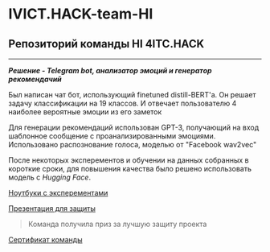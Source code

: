 # IVICT.HACK-team-HI
## Репозиторий команды HI 4ITC.HACK
---
___Решение - Telegram bot, анализатор эмоций и генератор рекомендачий___


Был написан чат бот, использующий finetuned distill-BERT'a. Он решает задачу классификации на 19 классов. И отвечает пользователю 4 наиболее вероятные эмоции из его заметок

Для генерации рекомендаций использован GPT-3, получающий на вход шаблонное сообщение с проанализированными эмоциями. Использовано распознование голоса, моделью от "Facebook wav2vec"

После некоторых эксперементов и обучении на данных собранных в короткие сроки, для повышения качества было решено использовать модель с _Hugging Face_.

[Ноутбуки с эксперементами](https://github.com/Myashka/IV.ICT-HACK-team-HI/tree/main/Notebooks)

[Презентация для защиты](https://github.com/Myashka/IV.ICT-HACK-team-HI/blob/main/HI%20_BOT_.pdf)
>Команда получила приз за лучшую защиту проекта

[Сертификат команды](https://github.com/Myashka/IV.ICT-HACK-team-HI/blob/main/hi_certificate.pdf)